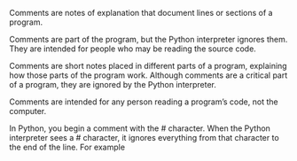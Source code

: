 Comments are notes of explanation that document lines or sections of a program. 

Comments are part of the program, but the Python interpreter ignores them. They are intended for people who may be reading the source code.

Comments are short notes placed in different parts of a program, explaining how those parts of the program work. Although comments are a critical part of a program, they are ignored by the Python interpreter.

Comments are intended for any person reading a program’s code, not the computer. 

In Python, you begin a comment with the # character. When the Python interpreter sees a # character, it ignores everything from that character to the end of the line. For example
